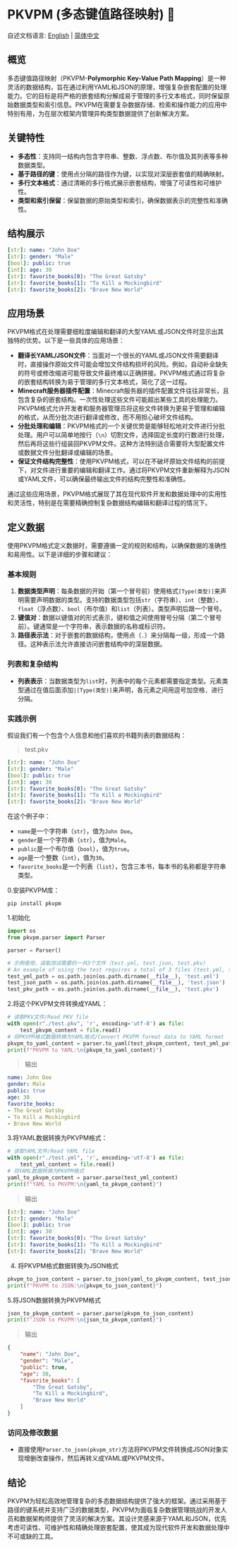 # PKVPM (多态键值路径映射) 🚀

自述文档语言: [English](./README-EN.md) | [简体中文](./README.md)

## 概览

多态键值路径映射（PKVPM-**Polymorphic Key-Value Path Mapping**）是一种灵活的数据结构，旨在通过利用YAML和JSON的原理，增强复杂嵌套配置的处理能力。它的目标是将严格的嵌套结构分解成易于管理的多行文本格式，同时保留原始数据类型和索引信息。PKVPM在需要复杂数据存储、检索和操作能力的应用中特别有用，为在层次框架内管理异构类型数据提供了创新解决方案。

## 关键特性

* **多态性**：支持同一结构内包含字符串、整数、浮点数、布尔值及其列表等多种数据类型。
* **基于路径的键**：使用点分隔的路径作为键，以实现对深层嵌套值的精确映射。
* **多行文本格式**：通过清晰的多行格式展示嵌套结构，增强了可读性和可维护性。
* **类型和索引保留**：保留数据的原始类型和索引，确保数据表示的完整性和准确性。

## 结构展示

```yaml
[str]: name: "John Doe"
[str]: gender: "Male"
[bool]: public: true
[int]: age: 30
[str]: favorite_books[0]: "The Great Gatsby"
[str]: favorite_books[1]: "To Kill a Mockingbird"
[str]: favorite_books[2]: "Brave New World"
```

## 应用场景

PKVPM格式在处理需要细粒度编辑和翻译的大型YAML或JSON文件时显示出其独特的优势。以下是一些具体的应用场景：

* **翻译长YAML/JSON文件**：当面对一个很长的YAML或JSON文件需要翻译时，直接操作原始文件可能会增加文件结构损坏的风险。例如，自动补全缺失的符号或修改缩进可能导致文件最终难以正确拼接。PKVPM格式通过将复杂的嵌套结构转换为易于管理的多行文本格式，简化了这一过程。
* **Minecraft服务器插件配置**：Minecraft服务器的插件配置文件往往非常长，且包含复杂的嵌套结构。一次性处理这些文件可能超出某些工具的处理能力。PKVPM格式允许开发者和服务器管理员将这些文件转换为更易于管理和编辑的格式，从而分批次进行翻译或修改，而不用担心破坏文件结构。
* **分批处理和编辑**：PKVPM格式的一个关键优势是能够轻松地对文件进行分批处理。用户可以简单地按行（`\n`）切割文件，选择固定长度的行数进行处理，然后再将这些行组装回PKVPM文件。这种方法特别适合需要将大型配置文件或数据文件分批翻译或编辑的场景。
* **保证文件结构完整性**：使用PKVPM格式，可以在不破坏原始文件结构的前提下，对文件进行重要的编辑和翻译工作。通过将PKVPM文件重新解释为JSON或YAML文件，可以确保最终输出文件的结构完整性和准确性。

通过这些应用场景，PKVPM格式展现了其在现代软件开发和数据处理中的实用性和灵活性，特别是在需要精确控制复杂数据结构编辑和翻译过程的情况下。

## 定义数据

使用PKVPM格式定义数据时，需要遵循一定的规则和结构，以确保数据的准确性和易用性。以下是详细的步骤和建议：

### 基本规则

1. **数据类型声明**：每条数据的开始（第一个冒号前）使用格式`[Type(类型)]`来声明需要声明数据的类型。支持的数据类型包括`str`（字符串）、`int`（整数）、`float`（浮点数）、`bool`（布尔值）和`list`（列表）。类型声明后跟一个冒号。
2. **键值对**：数据以键值对的形式表示，键和值之间使用冒号分隔（第二个冒号前）。键通常是一个字符串，表示数据的名称或标识符。
3. **路径表示法**：对于嵌套的数据结构，使用点（`.`）来分隔每一级，形成一个路径。这种表示法允许直接访问嵌套结构中的深层数据。

### 列表和复杂结构

* **列表表示**：当数据类型为`list`时，列表中的每个元素都需要指定类型。元素类型通过在值后面添加`|[Type(类型)]`来声明，各元素之间用逗号加空格`, `进行分隔。

### 实践示例

假设我们有一个包含个人信息和他们喜欢的书籍列表的数据结构：

> test.pkv

```yaml
[str]: name: "John Doe"
[str]: gender: "Male"
[bool]: public: true
[int]: age: 30
[str]: favorite_books[0]: "The Great Gatsby"
[str]: favorite_books[1]: "To Kill a Mockingbird"
[str]: favorite_books[2]: "Brave New World"
```

在这个例子中：

* `name`是一个字符串（`str`），值为`John Doe`。
* `gender`是一个字符串（`str`），值为`Male`。
* `public`是一个布尔值（`bool`），值为`true`。
* `age`是一个整数（`int`），值为`30`。
* `favorite_books`是一个列表（`list`），包含三本书，每本书的名称都是字符串类型。

0.安装PKVPM库：

`pip install pkvpm`

1.初始化

```python
import os
from pkvpm.parser import Parser

parser = Parser()

# 示例使用，读取测试需要的一共3个文件（test.yml, test.json, test.pkv）
# An example of using the test requires a total of 3 files (test.yml, test.json, test.pkv)
test_yml_path = os.path.join(os.path.dirname(__file__), 'test.yml')
test_json_path = os.path.join(os.path.dirname(__file__), 'test.json')
test_pkv_path = os.path.join(os.path.dirname(__file__), 'test.pkv')
```

2.将这个PKVPM文件转换成YAML：

```python
# 读取PKV文件/Read PKV file
with open(r"./test.pkv", 'r', encoding='utf-8') as file:
    test_pkvpm_content = file.read()
# 将PKVPM格式数据转换为YAML格式/Convert PKVPM format data to YAML format
pkvpm_to_yaml_content = parser.to_yaml(test_pkvpm_content, test_yml_path)
print(f"PKVPM to YAML:\n{pkvpm_to_yaml_content}")
```

> 输出

```yaml
name: John Doe
gender: Male
public: true
age: 30
favorite_books:
- The Great Gatsby
- To Kill a Mockingbird
- Brave New World
```

3.将YAML数据转换为PKVPM格式：

```python
# 读取YAML文件/Read YAML file
with open(r"./test.yml", 'r', encoding='utf-8') as file:
    test_yml_content = file.read()
# 将YAML数据转换为PKVPM格式
yaml_to_pkvpm_content = parser.parse(test_yml_content)
print(f"YAML to PKVPM:\n{yaml_to_pkvpm_content}")
```

> 输出

```yaml
[str]: name: "John Doe"
[str]: gender: "Male"
[bool]: public: true
[int]: age: 30
[str]: favorite_books[0]: "The Great Gatsby"
[str]: favorite_books[1]: "To Kill a Mockingbird"
[str]: favorite_books[2]: "Brave New World"
```

4. 将PKVPM格式数据转换为JSON格式

```python
pkvpm_to_json_content = parser.to_json(yaml_to_pkvpm_content, test_json_path)
print(f"PKVPM to JSON:\n{pkvpm_to_json_content}")
```

5.将JSON数据转换为PKVPM格式

```python
json_to_pkvpm_content = parser.parse(pkvpm_to_json_content)
print(f"JSON to PKVPM:\n{json_to_pkvpm_content}")
```

> 输出

```json
{
    "name": "John Doe",
    "gender": "Male",
    "public": true,
    "age": 30,
    "favorite_books": [
        "The Great Gatsby",
        "To Kill a Mockingbird",
        "Brave New World"
    ]
}
```

### 访问及修改数据

* 直接使用`Parser.to_json(pkvpm_str)`方法将PKVPM文件转换成JSON对象实现增删改查操作，然后再转义成YAML或PKVPM文件。

## 结论

PKVPM为轻松高效地管理复杂的多态数据结构提供了强大的框架。通过采用基于路径的键系统并支持广泛的数据类型，PKVPM为面临复杂数据管理挑战的开发人员和数据架构师提供了灵活的解决方案。其设计灵感来源于YAML和JSON，优先考虑可读性、可维护性和精确处理嵌套配置，使其成为现代软件开发和数据处理中不可或缺的工具。

